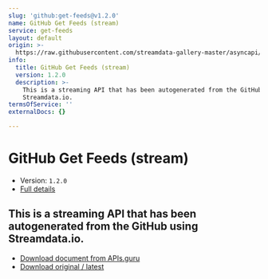 ```yaml
---
slug: 'github:get-feeds@v1.2.0'
name: GitHub Get Feeds (stream)
service: get-feeds
layout: default
origin: >-
  https://raw.githubusercontent.com/streamdata-gallery-master/asyncapi/master/_listings/github/github-get-feeds-stream-async.md
info:
  title: GitHub Get Feeds (stream)
  version: 1.2.0
  description: >-
    This is a streaming API that has been autogenerated from the GitHub using
    Streamdata.io.
termsOfService: ''
externalDocs: {}

---
```

# GitHub Get Feeds (stream)

* Version: `1.2.0`
* [Full details](../html/github:get-feeds@v1.2.0.html)



## This is a streaming API that has been autogenerated from the GitHub using Streamdata.io.



* [Download document from APIs.guru](https://raw.githubusercontent.com/APIs-guru/asyncapi-directory/master/docs/APIs/github%3Aget-feeds%40v1.2.0.yaml)
* [Download original / latest](https://raw.githubusercontent.com/streamdata-gallery-master/asyncapi/master/_listings/github/github-get-feeds-stream-async.md)

<script type="application/ld+json">
{
  "@context": "http://schema.org/",
  "@type": "WebAPI",
  "description": "This is a streaming API that has been autogenerated from the GitHub using Streamdata.io.",
  "documentation": "",

  "name": "GitHub Get Feeds (stream)"
}
</script>
